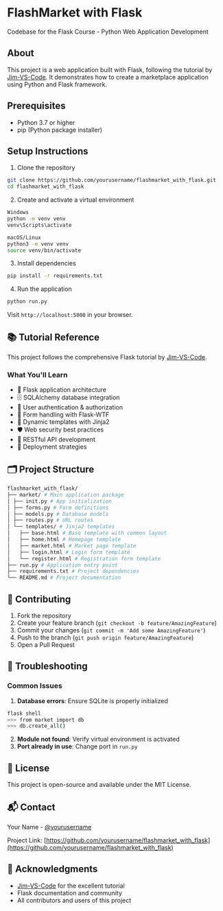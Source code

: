 # FlashMarket with Flask
Codebase for the Flask Course - Python Web Application Development

## About
This project is a web application built with Flask, following the tutorial by [Jim-VS-Code](https://www.youtube.com/watch?v=Qr4QMBUPxWo). It demonstrates how to create a marketplace application using Python and Flask framework.

## Prerequisites
- Python 3.7 or higher
- pip (Python package installer)

## Setup Instructions

1. Clone the repository
```bash
git clone https://github.com/yourusername/flashmarket_with_flask.git
cd flashmarket_with_flask
```

2. Create and activate a virtual environment
```bash
Windows
python -m venv venv
venv\Scripts\activate

macOS/Linux
python3 -m venv venv
source venv/bin/activate
```

3. Install dependencies
```bash
pip install -r requirements.txt
```

4. Run the application
```bash
python run.py
```

Visit `http://localhost:5000` in your browser.

## 📚 Tutorial Reference

This project follows the comprehensive Flask tutorial by [Jim-VS-Code](https://www.youtube.com/watch?v=Qr4QMBUPxWo).

### What You'll Learn
- 🔧 Flask application architecture
- 🗄️ SQLAlchemy database integration
- 🔐 User authentication & authorization
- 📝 Form handling with Flask-WTF
- 🎨 Dynamic templates with Jinja2
- 🛡️ Web security best practices
- 🔄 RESTful API development
- 🚀 Deployment strategies

## 🗂️ Project Structure
```bash
flashmarket_with_flask/
├── market/ # Main application package
│ ├── init.py # App initialization
│ ├── forms.py # Form definitions
│ ├── models.py # Database models
│ ├── routes.py # URL routes
│ └── templates/ # Jinja2 templates
│   ├── base.html # Base template with common layout
│   ├── home.html # Homepage template
│   ├── market.html # Market page template
│   ├── login.html # Login form template
│   └── register.html # Registration form template
├── run.py # Application entry point
├── requirements.txt # Project dependencies
└── README.md # Project documentation
```

## 🤝 Contributing
1. Fork the repository
2. Create your feature branch (`git checkout -b feature/AmazingFeature`)
3. Commit your changes (`git commit -m 'Add some AmazingFeature'`)
4. Push to the branch (`git push origin feature/AmazingFeature`)
5. Open a Pull Request

## 🐛 Troubleshooting

### Common Issues
1. **Database errors**: Ensure SQLite is properly initialized
```bash
flask shell
>>> from market import db
>>> db.create_all()
```
2. **Module not found**: Verify virtual environment is activated
3. **Port already in use**: Change port in `run.py`

## 📝 License
This project is open-source and available under the MIT License.

## 📬 Contact
Your Name - [@yourusername](https://github.com/yourusername)

Project Link: [https://github.com/yourusername/flashmarket_with_flask](https://github.com/yourusername/flashmarket_with_flask)

## 🙏 Acknowledgments
- [Jim-VS-Code](https://www.youtube.com/watch?v=Qr4QMBUPxWo) for the excellent tutorial
- Flask documentation and community
- All contributors and users of this project

